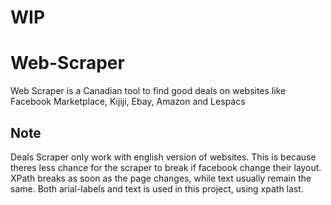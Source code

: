 # WIP

# Web-Scraper

Web Scraper is a Canadian tool to find good deals on websites like Facebook Marketplace, Kijiji, Ebay, Amazon and Lespacs

## Note

Deals Scraper only work with english version of websites. This is because theres less chance for the scraper to break if facebook change their layout. XPath breaks as soon as the page changes, while text usually remain the same. Both arial-labels and text is used in this project, using xpath last.
